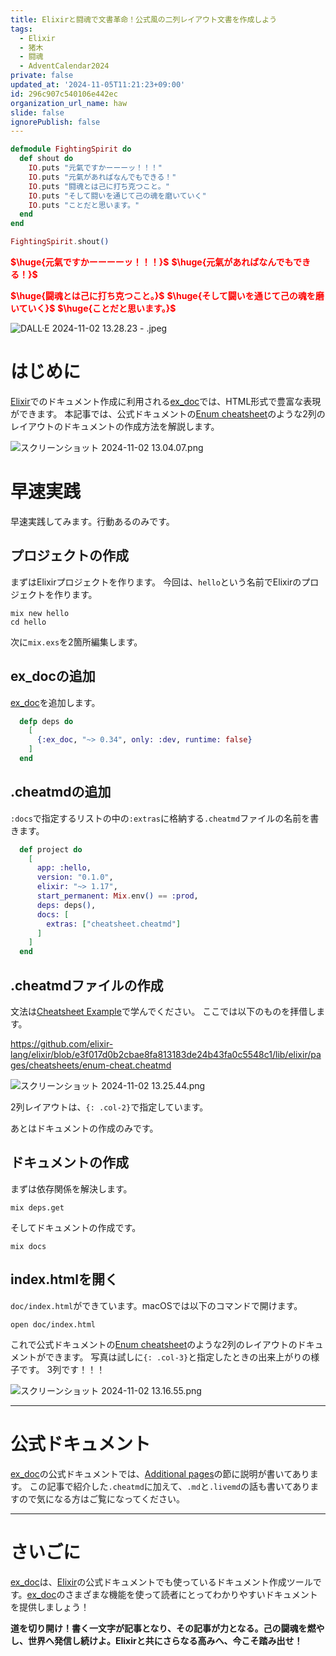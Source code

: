 ```yaml
---
title: Elixirと闘魂で文書革命！公式風の二列レイアウト文書を作成しよう
tags:
  - Elixir
  - 猪木
  - 闘魂
  - AdventCalendar2024
private: false
updated_at: '2024-11-05T11:21:23+09:00'
id: 296c907c540106e442ec
organization_url_name: haw
slide: false
ignorePublish: false
---
```

```elixir
defmodule FightingSpirit do
  def shout do
    IO.puts "元氣ですかーーーッ！！！"
    IO.puts "元氣があればなんでもできる！"
    IO.puts "闘魂とは己に打ち克つこと。"
    IO.puts "そして闘いを通じて己の魂を磨いていく"
    IO.puts "ことだと思います。"
  end
end

FightingSpirit.shout()
```

<b><font color="red">$\huge{元氣ですかーーーーッ！！！}$</font></b>
<b><font color="red">$\huge{元氣があればなんでもできる！}$</font></b>

<b><font color="red">$\huge{闘魂とは己に打ち克つこと。}$</font></b>
<b><font color="red">$\huge{そして闘いを通じて己の魂を磨いていく}$</font></b>
<b><font color="red">$\huge{ことだと思います。}$</font></b>

![DALL·E 2024-11-02 13.28.23 - .jpeg](https://qiita-image-store.s3.ap-northeast-1.amazonaws.com/0/131808/2ed73e13-7459-bbb9-a003-4852c5a1e8cd.jpeg)


# はじめに

[Elixir](https://elixir-lang.org/)でのドキュメント作成に利用される[ex_doc](https://github.com/elixir-lang/ex_doc)では、HTML形式で豊富な表現ができます。
本記事では、公式ドキュメントの[Enum cheatsheet](https://hexdocs.pm/elixir/enum-cheat.html)のような2列のレイアウトのドキュメントの作成方法を解説します。

![スクリーンショット 2024-11-02 13.04.07.png](https://qiita-image-store.s3.ap-northeast-1.amazonaws.com/0/131808/931a5691-6d97-1267-98cb-ad977849a7df.png)

# 早速実践

早速実践してみます。行動あるのみです。

## プロジェクトの作成

まずはElixirプロジェクトを作ります。
今回は、`hello`という名前でElixirのプロジェクトを作ります。

```
mix new hello
cd hello
```

次に`mix.exs`を2箇所編集します。


## ex_docの追加

[ex_doc](https://github.com/elixir-lang/ex_doc)を追加します。

```elixir:mix.exs
  defp deps do
    [
      {:ex_doc, "~> 0.34", only: :dev, runtime: false}
    ]
  end
```

## .cheatmdの追加

`:docs`で指定するリストの中の`:extras`に格納する`.cheatmd`ファイルの名前を書きます。

```elixir:mix.exs
  def project do
    [
      app: :hello,
      version: "0.1.0",
      elixir: "~> 1.17",
      start_permanent: Mix.env() == :prod,
      deps: deps(),
      docs: [
        extras: ["cheatsheet.cheatmd"]
      ]
    ]
  end
```

## .cheatmdファイルの作成

文法は[Cheatsheet Example](https://hexdocs.pm/ex_doc/cheatsheet.html)で学んでください。
ここでは以下のものを拝借します。

https://github.com/elixir-lang/elixir/blob/e3f017d0b2cbae8fa813183de24b43fa0c5548c1/lib/elixir/pages/cheatsheets/enum-cheat.cheatmd


![スクリーンショット 2024-11-02 13.25.44.png](https://qiita-image-store.s3.ap-northeast-1.amazonaws.com/0/131808/84c5ad92-d958-5e69-22b5-5414ac90a351.png)


2列レイアウトは、`{: .col-2}`で指定しています。

あとはドキュメントの作成のみです。

## ドキュメントの作成

まずは依存関係を解決します。

```
mix deps.get
```

そしてドキュメントの作成です。

```
mix docs
```

## index.htmlを開く

`doc/index.html`ができています。macOSでは以下のコマンドで開けます。

```
open doc/index.html
```

これで公式ドキュメントの[Enum cheatsheet](https://hexdocs.pm/elixir/enum-cheat.html)のような2列のレイアウトのドキュメントができます。
写真は試しに`{: .col-3}`と指定したときの出来上がりの様子です。
3列です！！！

![スクリーンショット 2024-11-02 13.16.55.png](https://qiita-image-store.s3.ap-northeast-1.amazonaws.com/0/131808/d49f9f9c-d85e-0c78-9423-683e0f6bbe0b.png)

---

# 公式ドキュメント

[ex_doc](https://github.com/elixir-lang/ex_doc)の公式ドキュメントでは、[Additional pages](https://github.com/elixir-lang/ex_doc?tab=readme-ov-file#additional-pages)の節に説明が書いてあります。
この記事で紹介した`.cheatmd`に加えて、`.md`と`.livemd`の話も書いてありますので気になる方はご覧になってください。

---

# さいごに

[ex_doc](https://github.com/elixir-lang/ex_doc)は、[Elixir](https://elixir-lang.org/)の公式ドキュメントでも使っているドキュメント作成ツールです。[ex_doc](https://github.com/elixir-lang/ex_doc)のさまざまな機能を使って読者にとってわかりやすいドキュメントを提供しましょう！


**道を切り開け！書く一文字が記事となり、その記事が力となる。己の闘魂を燃やし、世界へ発信し続けよ。Elixirと共にさらなる高みへ、今こそ踏み出せ！**
